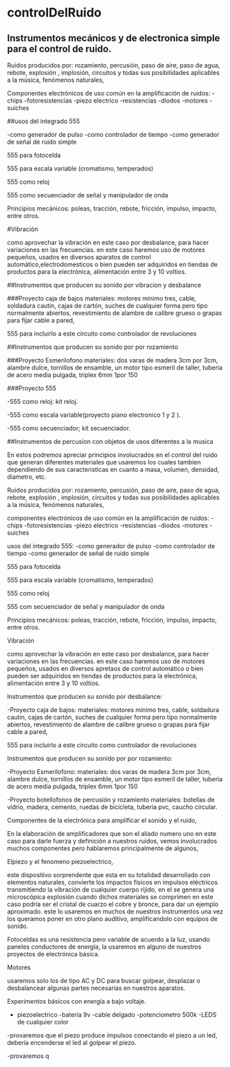 controlDelRuido
===============

## Instrumentos mecánicos y de electronica simple para el control de ruido.


Ruidos producidos por:  rozamiento, percusión, paso de aire, paso de agua, rebote, explosión , implosión, circuitos y todas sus posibilidades aplicables a la música, fenómenos naturales, 


Componentes electrónicos de uso común en la amplificación de ruidos:
-chips
-fotoresistencias
-piezo electrico
-resistencias
-diodos 
-motores 
-suiches

##usos del integrado  555

-como generador de pulso
-como controlador de tiempo
-como generador de señal de ruido simple 

555 para fotocelda

555 para escala variable (cromatismo, temperados)

555 como reloj 

555 como secuenciador de señal y manipulador de onda

Principios mecánicos: poleas, tracción, rebote, fricción, impulso, impacto, entre otros.

#Vibración 

como aprovechar la vibración en este caso por desbalance, para hacer variaciones en las frecuencias.
en este caso haremos uso de motores pequeños, usados en diversos aparatos de control automático,electrodomesticos  o bien pueden ser adquiridos en tiendas de productos para la electrónica,  alimentación entre 3 y 10 voltios. 

##Instrumentos que producen su sonido por vibracion y desbalance 

###Proyecto caja de bajos
materiales:
motores mínimo tres, cable, soldadura cautin, cajas de cartón, suches de cualquier forma pero tipo normalmente abiertos, revestimiento de alambre de calibre grueso o grapas para fijar cable a pared,

555 para incluirlo a este circuito como controlador de revoluciones 

##Instrumentos que producen su sonido por por rozamiento

###Proyecto Esmerilofono
materiales:
dos varas de madera  3cm por 3cm, alambre dulce, tornillos de ensamble, un motor tipo esmeril de taller, tuberia  de acero media pulgada, triplex 6mm 1por 150

###Proyecto 555

-555 como reloj: kit reloj.

-555 como escala variable(proyecto piano electronico 1 y 2 ).

-555 como secuenciador; kit secuenciador.


##Instrumentos de percusion con objetos de usos diferentes a la musica

En estos podremos apreciar principios  involucrados en el control del ruido que generan diferentes materiales que usaremos los cuales tambien dependiendo de sus caracteristicas en cuanto a masa, volumen, densidad, diametro, etc. 


Ruidos producidos por:  rozamiento, percusión, paso de aire, paso de agua, rebote, explosión , implosión, circuitos y todas sus posibilidades aplicables a la música, fenómenos naturales, 

componentes electrónicos de uso común en la amplificación de ruidos:
-chips
-fotoresistencias
-piezo electrico
-resistencias
-diodos 
-motores 
-suiches

usos del integrado  555:
-como generador de pulso
-como controlador de tiempo
-como generador de señal de ruido simple 

555 para fotocelda

555 para escala variable (cromatismo, temperados)

555 como reloj 

555 com secuenciador de señal y manipulador de onda

Principios mecánicos: poleas, tracción, rebote, fricción, impulso, impacto, entre otros.

Vibración 

como aprovechar la vibración en este caso por desbalance, para hacer variaciones en las frecuencias.
en este caso haremos uso de motores pequeños, usados en diversos apretaos de control automático o bien pueden ser adquiridos en tiendas de productos para la electrónica,  alimentación entre 3 y 10 voltios. 

Instrumentos que producen su sonido por desbalance: 

-Proyecto caja de bajos:
materiales:
motores mínimo tres, cable, soldadura cautin, cajas de cartón, suches de cualquier forma pero tipo normalmente abiertos, revestimiento de alambre de calibre grueso o grapas para fijar cable a pared,

555 para incluirlo a este circuito como controlador de revoluciones 

Instrumentos que producen su sonido por por rozamiento:

-Proyecto Esmerilofono:
materiales:
dos varas de madera  3cm por 3cm, alambre dulce, tornillos de ensamble, un motor tipo esmeril de taller, tuberia  de acero media pulgada, triplex 6mm 1por 150

-Proyecto botellofonos de percusión y rozamiento
materiales:
botellas de vidrio, madera, cemento, ruedas de bicicleta, tuberia pvc, caucho circular.

Componentes de la electrónica para amplificar el sonido y el ruido, 

En la elaboración de amplificadores que son el aliado numero uno en este caso para darle fuerza y definición a nuestros ruidos, vemos involucrados muchos componentes pero hablaremos principalmente de algunos,

Elpiezo y el fenomeno piezoelectrico,

este dispositivo sorprendente que esta en su totalidad desarrollado con elementos naturales, convierte los impactos físicos en impulsos eléctricos transmitiendo la vibración de cualquier cuerpo rijido, en el se genera una microscópica explosión cuando dichos materiales se comprimen  en este caso podría ser el cristal de cuarzo el cobre y bronce, para dar un ejemplo aproximado.
este lo usaremos en muchos de nuestros instrumentos una vez los queramos poner en otro plano auditivo, amplificandolo con equipos de sonido.

Fotoceldas
es una resistencia pero variable de acuerdo a la luz, usando paneles conductores de energía, la usaremos en alguno de nuestros proyectos de electrónica básica.

Motores

usaremos solo los de tipo AC y DC para buscar golpear, desplazar o desbalancear  algunas partes necesarias en nuestros aparatos.


Experimentos básicos con energía a bajo voltaje.

- piezoelectrico
-bateria 9v
-cable delgado
-potenciometro 500k
-LEDS de cualquier color

-provaremos que el piezo produce impulsos conectando el piezo a un led, debería encenderse el led al golpear el piezo.

-provaremos q  


 









